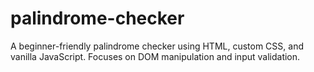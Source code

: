 # palindrome-checker
A beginner-friendly palindrome checker using HTML, custom CSS, and vanilla JavaScript. Focuses on DOM manipulation and input validation.
